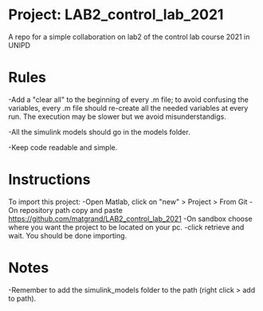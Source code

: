 # Project: LAB2_control_lab_2021

A repo for a simple collaboration on lab2 of the control lab course 2021 in UNIPD

# Rules
-Add a "clear all" to the beginning of every .m file; to avoid confusing the variables, every .m file should re-create all the needed variables at every run. The execution may be slower but we avoid misunderstandigs. 

-All the simulink models should go in the models folder.

-Keep code readable and simple.

# Instructions
To import this project:
-Open Matlab, click on "new" > Project > From Git
-On repository path copy and paste https://github.com/matgrand/LAB2_control_lab_2021
-On sandbox choose where you want the project to be located on your pc.
-click retrieve and wait. You should be done importing.



# Notes
-Remember to add the simulink_models folder to the path (right click > add to path).


